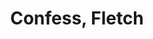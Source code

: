 ---
title: "Confess, Fletch"
year: 2022
rating: 3
stars: "★★★"
rewatched: false
permalink: "confess-fletch"
watched_on: 2022-10-25
---